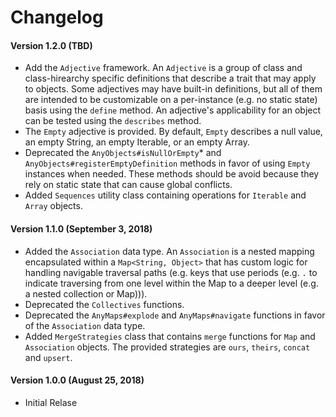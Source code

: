 # Changelog

#### Version 1.2.0 (TBD)
* Add the `Adjective` framework. An `Adjective` is a group of class and class-hirearchy specific definitions that describe a trait that may apply to objects. Some adjectives may have built-in definitions, but all of them are intended to be customizable on a per-instance (e.g. no static state) basis using the `define` method. An adjective's applicability for an object can be tested using the `describes` method.
* The `Empty` adjective is provided. By default, `Empty` describes a null value, an empty String, an empty Iterable, or an empty Array.
* Deprecated the `AnyObjects#isNullOrEmpty`* and `AnyObjects#registerEmptyDefinition` methods in favor of using `Empty` instances when needed. These methods should be avoid because they rely on static state that can cause global conflicts. 
* Added `Sequences` utility class containing operations for `Iterable` and `Array` objects.

#### Version 1.1.0 (September 3, 2018)
* Added the `Association` data type. An `Association` is a nested mapping encapsulated within a `Map<String, Object>` that has custom logic for handling navigable traversal paths (e.g. keys that use periods (e.g. `.` to indicate traversing from one level within the Map to a deeper level (e.g. a nested collection or Map))).
* Deprecated the `Collectives` functions.
* Deprecated the `AnyMaps#explode` and `AnyMaps#navigate` functions in favor of the `Association` data type.
* Added `MergeStrategies` class that contains `merge` functions for `Map` and `Association` objects. The provided strategies are `ours`, `theirs`, `concat` and `upsert`.

#### Version 1.0.0 (August 25, 2018)
* Initial Relase